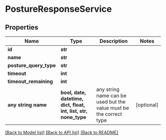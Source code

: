 # PostureResponseService


## Properties
Name | Type | Description | Notes
------------ | ------------- | ------------- | -------------
**id** | **str** |  | 
**name** | **str** |  | 
**posture_query_type** | **str** |  | 
**timeout** | **int** |  | 
**timeout_remaining** | **int** |  | 
**any string name** | **bool, date, datetime, dict, float, int, list, str, none_type** | any string name can be used but the value must be the correct type | [optional]

[[Back to Model list]](../README.md#documentation-for-models) [[Back to API list]](../README.md#documentation-for-api-endpoints) [[Back to README]](../README.md)


